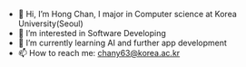 - 👋 Hi, I’m Hong Chan, I major in Computer science at Korea University(Seoul)
- 👀 I’m interested in Software Developing
- 🌱 I’m currently learning AI and further app development
- 📫 How to reach me: chany63@korea.ac.kr
